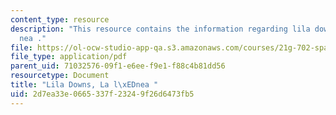 ```yaml
---
content_type: resource
description: "This resource contains the information regarding lila downs, la l\xED\
  nea ."
file: https://ol-ocw-studio-app-qa.s3.amazonaws.com/courses/21g-702-spanish-ii-spring-2004/2d7ea33e0665337f23249f26d6473fb5_MIT21G_702S04_31lalinea.pdf
file_type: application/pdf
parent_uid: 71032576-09f1-e6ee-f9e1-f88c4b81dd56
resourcetype: Document
title: "Lila Downs, La l\xEDnea "
uid: 2d7ea33e-0665-337f-2324-9f26d6473fb5
---
```

